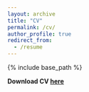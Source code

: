 ```yaml
---
layout: archive
title: "CV"
permalink: /cv/
author_profile: true
redirect_from:
  - /resume
---
```


{% include base_path %}

**Download CV [here](https://gstoledo.github.io/docs/Toledo_CV.pdf)**

